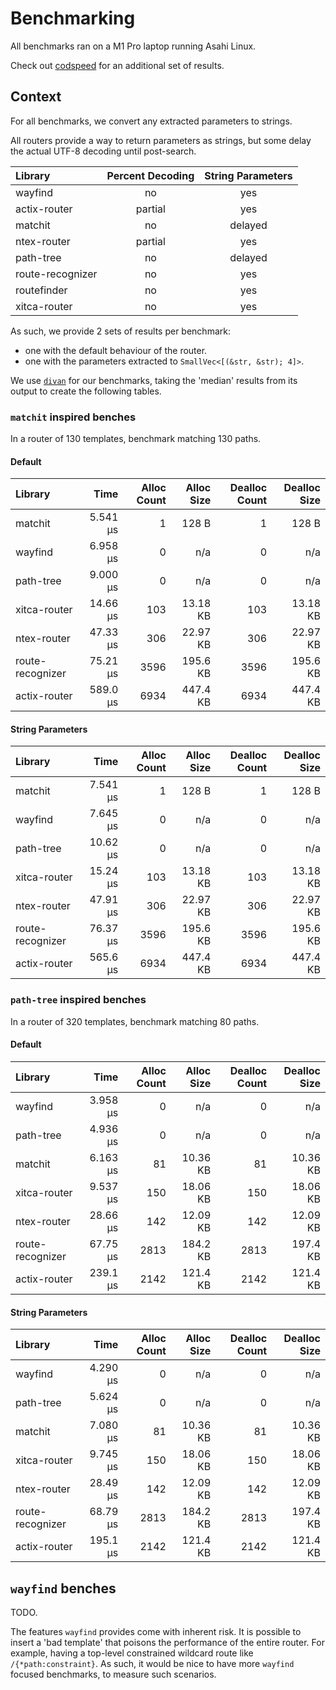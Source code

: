 # Benchmarking

All benchmarks ran on a M1 Pro laptop running Asahi Linux.

Check out [codspeed](https://codspeed.io/DuskSystems/wayfind/benchmarks) for an additional set of results.

## Context

For all benchmarks, we convert any extracted parameters to strings.

All routers provide a way to return parameters as strings, but some delay the actual UTF-8 decoding until post-search.

| Library          | Percent Decoding | String Parameters |
|:-----------------|:----------------:|:-----------------:|
| wayfind          | no               | yes               |
| actix-router     | partial          | yes               |
| matchit          | no               | delayed           |
| ntex-router      | partial          | yes               |
| path-tree        | no               | delayed           |
| route-recognizer | no               | yes               |
| routefinder      | no               | yes               |
| xitca-router     | no               | yes               |

As such, we provide 2 sets of results per benchmark:
- one with the default behaviour of the router.
- one with the parameters extracted to `SmallVec<[(&str, &str); 4]>`.

We use [`divan`](https://github.com/nvzqz/divan) for our benchmarks, taking the 'median' results from its output to create the following tables.

### `matchit` inspired benches

In a router of 130 templates, benchmark matching 130 paths.

#### Default

| Library          | Time     | Alloc Count | Alloc Size | Dealloc Count | Dealloc Size |
|:-----------------|---------:|------------:|-----------:|--------------:|-------------:|
| matchit          | 5.541 µs | 1           | 128 B      | 1             | 128 B        |
| wayfind          | 6.958 µs | 0           | n/a        | 0             | n/a          |
| path-tree        | 9.000 µs | 0           | n/a        | 0             | n/a          |
| xitca-router     | 14.66 µs | 103         | 13.18 KB   | 103           | 13.18 KB     |
| ntex-router      | 47.33 µs | 306         | 22.97 KB   | 306           | 22.97 KB     |
| route-recognizer | 75.21 µs | 3596        | 195.6 KB   | 3596          | 195.6 KB     |
| actix-router     | 589.0 µs | 6934        | 447.4 KB   | 6934          | 447.4 KB     |

#### String Parameters

| Library          | Time     | Alloc Count | Alloc Size | Dealloc Count | Dealloc Size |
|:-----------------|---------:|------------:|-----------:|--------------:|-------------:|
| matchit          | 7.541 µs | 1           | 128 B      | 1             | 128 B        |
| wayfind          | 7.645 µs | 0           | n/a        | 0             | n/a          |
| path-tree        | 10.62 µs | 0           | n/a        | 0             | n/a          |
| xitca-router     | 15.24 µs | 103         | 13.18 KB   | 103           | 13.18 KB     |
| ntex-router      | 47.91 µs | 306         | 22.97 KB   | 306           | 22.97 KB     |
| route-recognizer | 76.37 µs | 3596        | 195.6 KB   | 3596          | 195.6 KB     |
| actix-router     | 565.6 µs | 6934        | 447.4 KB   | 6934          | 447.4 KB     |

### `path-tree` inspired benches

In a router of 320 templates, benchmark matching 80 paths.

#### Default

| Library          | Time     | Alloc Count | Alloc Size | Dealloc Count | Dealloc Size |
|:-----------------|---------:|------------:|-----------:|--------------:|-------------:|
| wayfind          | 3.958 µs | 0           | n/a        | 0             | n/a          |
| path-tree        | 4.936 µs | 0           | n/a        | 0             | n/a          |
| matchit          | 6.163 µs | 81          | 10.36 KB   | 81            | 10.36 KB     |
| xitca-router     | 9.537 µs | 150         | 18.06 KB   | 150           | 18.06 KB     |
| ntex-router      | 28.66 µs | 142         | 12.09 KB   | 142           | 12.09 KB     |
| route-recognizer | 67.75 µs | 2813        | 184.2 KB   | 2813          | 197.4 KB     |
| actix-router     | 239.1 µs | 2142        | 121.4 KB   | 2142          | 121.4 KB     |

#### String Parameters

| Library          | Time     | Alloc Count | Alloc Size | Dealloc Count | Dealloc Size |
|:-----------------|---------:|------------:|-----------:|--------------:|-------------:|
| wayfind          | 4.290 µs | 0           | n/a        | 0             | n/a          |
| path-tree        | 5.624 µs | 0           | n/a        | 0             | n/a          |
| matchit          | 7.080 µs | 81          | 10.36 KB   | 81            | 10.36 KB     |
| xitca-router     | 9.745 µs | 150         | 18.06 KB   | 150           | 18.06 KB     |
| ntex-router      | 28.49 µs | 142         | 12.09 KB   | 142           | 12.09 KB     |
| route-recognizer | 68.79 µs | 2813        | 184.2 KB   | 2813          | 197.4 KB     |
| actix-router     | 195.1 µs | 2142        | 121.4 KB   | 2142          | 121.4 KB     |

## `wayfind` benches

TODO.

The features `wayfind` provides come with inherent risk.
It is possible to insert a 'bad template' that poisons the performance of the entire router.
For example, having a top-level constrained wildcard route like `/{*path:constraint}`.
As such, it would be nice to have more `wayfind` focused benchmarks, to measure such scenarios.
